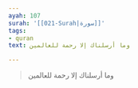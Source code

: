 ```yaml
---
ayah: 107
surah: '[[021-Surah|سورة]]'
tags:
- quran
text: وما أرسلناك إلا رحمة للعالمين

---
```

> وما أرسلناك إلا رحمة للعالمين
